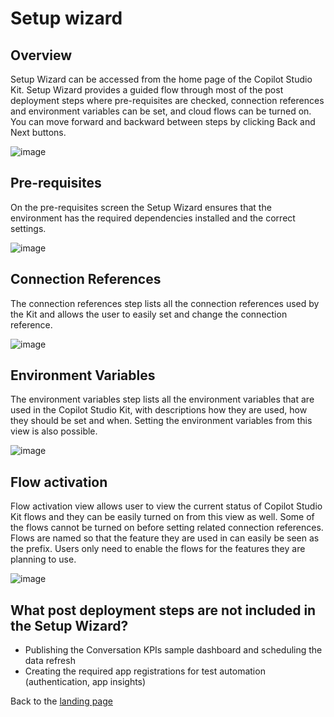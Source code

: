 # Setup wizard
## Overview

Setup Wizard can be accessed from the home page of the Copilot Studio Kit. Setup Wizard provides a guided flow through most of the post deployment steps where pre-requisites are checked, connection references and environment variables can be set, and cloud flows can be turned on. You can move forward and backward between steps by clicking Back and Next buttons.

![image](https://github.com/user-attachments/assets/db4095ff-9f35-4458-b2e5-b2d41e3ca7b9)

## Pre-requisites

On the pre-requisites screen the Setup Wizard ensures that the environment has the required dependencies installed and the correct settings.

![image](https://github.com/user-attachments/assets/bcce912a-2ed5-40a6-9871-cb0a2374a652)

## Connection References

The connection references step lists all the connection references used by the Kit and allows the user to easily set and change the connection reference.

![image](https://github.com/user-attachments/assets/608f61c5-25df-43a5-b995-a4ec93698189)

## Environment Variables

The environment variables step lists all the environment variables that are used in the Copilot Studio Kit, with descriptions how they are used, how they should be set and when. Setting the environment variables from this view is also possible.

![image](https://github.com/user-attachments/assets/e0f6031b-17de-48af-843a-a773e7e66375)

## Flow activation

Flow activation view allows user to view the current status of Copilot Studio Kit flows and they can be easily turned on from this view as well. Some of the flows cannot be turned on before setting related connection references. Flows are named so that the feature they are used in can easily be seen as the prefix. Users only need to enable the flows for the features they are planning to use.

![image](https://github.com/user-attachments/assets/fdbc6ab7-6512-4ab1-ae8f-965cfa2cb5ca)

## What post deployment steps are not included in the Setup Wizard?

* Publishing the Conversation KPIs sample dashboard and scheduling the data refresh
* Creating the required app registrations for test automation (authentication, app insights)

Back to the [landing page](./README.md#power-cat-copilot-studio-kit)

